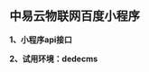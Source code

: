 <p>
	
</p>
<h2>
	<strong>中易云物联网百度小程序</strong>
</h2>
<p>
	<strong>1、小程序api接口</strong>
</p>
<p>
	<strong>2、试用环境：dedecms</strong>
</p>
<p>
	<br />
</p>
<p>
	
</p>
